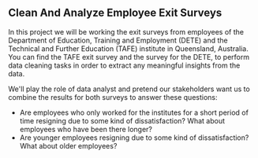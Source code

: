 ## Clean And Analyze Employee Exit Surveys

In this project we will be working the exit surveys from employees of the Department of Education, Training and Employment (DETE) and the Technical and Further Education (TAFE) institute in Queensland, Australia. You can find the TAFE exit survey  and the survey for the DETE, to perform data cleaning tasks in order to extract any meaningful insights from the data.


We'll play the role of data analyst and pretend our stakeholders want us to combine the results for both surveys to answer these questions:

 *   Are employees who only worked for the institutes for a short period of time resigning due to some kind of dissatisfaction? What about employees who have been there longer?
 *   Are younger employees resigning due to some kind of dissatisfaction? What about older employees?
